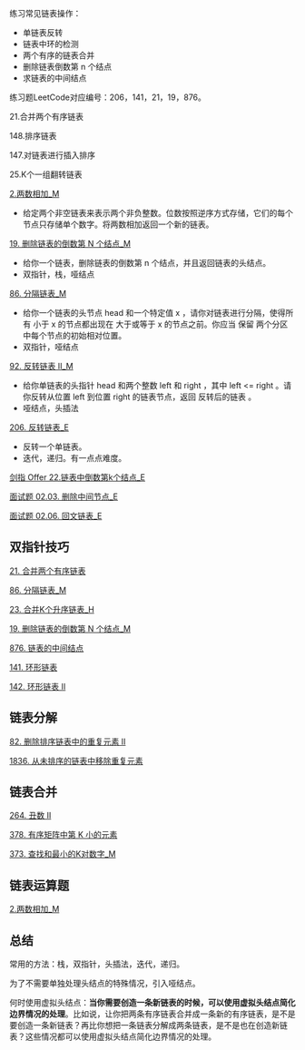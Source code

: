 练习常见链表操作：

- 单链表反转
- 链表中环的检测
- 两个有序的链表合并
- 删除链表倒数第 n 个结点
- 求链表的中间结点

练习题LeetCode对应编号：206，141，21，19，876。


21.合并两个有序链表

148.排序链表

147.对链表进行插入排序

25.K个一组翻转链表

[2.两数相加_M](../explain/2.两数相加_M.md)

- 给定两个非空链表来表示两个非负整数。位数按照逆序方式存储，它们的每个节点只存储单个数字。将两数相加返回一个新的链表。

[19. 删除链表的倒数第 N 个结点_M](../explain/19.%20删除链表的倒数第%20N%20个结点_M.md)

- 给你一个链表，删除链表的倒数第 n 个结点，并且返回链表的头结点。
- 双指针，栈，哑结点

[86. 分隔链表_M](../explain/86.%20分隔链表_M.md)

- 给你一个链表的头节点 head 和一个特定值 x ，请你对链表进行分隔，使得所有 小于 x 的节点都出现在 大于或等于 x 的节点之前。你应当 保留 两个分区中每个节点的初始相对位置。
- 双指针，哑结点

[92. 反转链表 II_M](../explain/92.%20反转链表%20II_M.md)

- 给你单链表的头指针 head 和两个整数 left 和 right ，其中 left <= right 。请你反转从位置 left 到位置 right 的链表节点，返回 反转后的链表 。
- 哑结点，头插法

[206. 反转链表_E](../explain/206.%20反转链表_E.md)

- 反转一个单链表。
- 迭代，递归。有一点点难度。

[剑指 Offer 22.链表中倒数第k个结点_E](../explain/剑指%20Offer%2022.链表中倒数第k个结点_E.md)

[面试题 02.03. 删除中间节点_E](../explain/面试题%2002.03.%20删除中间节点_E.md)

[面试题 02.06. 回文链表_E](../explain/面试题%2002.06.%20回文链表_E.md)

## 双指针技巧

[21. 合并两个有序链表](../explain/21.%20合并两个有序链表.md)

[86. 分隔链表_M](../explain/86.%20分隔链表_M.md)

[23. 合并K个升序链表_H](../explain/23.%20合并K个升序链表_H.md)

[19. 删除链表的倒数第 N 个结点_M](../explain/19.%20删除链表的倒数第%20N%20个结点_M.md)

[876. 链表的中间结点](../explain/876.%20链表的中间结点.md)

[141. 环形链表](../explain/141.%20环形链表.md)

[142. 环形链表 II](../explain/142.%20环形链表%20II.md)

## 链表分解

[82. 删除排序链表中的重复元素 II](../explain/82.%20删除排序链表中的重复元素%20II.md)

[1836. 从未排序的链表中移除重复元素](../explain/1836.%20从未排序的链表中移除重复元素.md)

## 链表合并

[264. 丑数 II](../explain/264.%20丑数%20II.md)

[378. 有序矩阵中第 K 小的元素](../explain/378.%20有序矩阵中第%20K%20小的元素.md)

[373. 查找和最小的K对数字_M](../explain/373.%20查找和最小的K对数字_M.md)

## 链表运算题

[2.两数相加_M](../explain/2.两数相加_M.md)



## 总结

常用的方法：栈，双指针，头插法，迭代，递归。

为了不需要单独处理头结点的特殊情况，引入哑结点。

何时使用虚拟头结点：**当你需要创造一条新链表的时候，可以使用虚拟头结点简化边界情况的处理**。比如说，让你把两条有序链表合并成一条新的有序链表，是不是要创造一条新链表？再比你想把一条链表分解成两条链表，是不是也在创造新链表？这些情况都可以使用虚拟头结点简化边界情况的处理。

